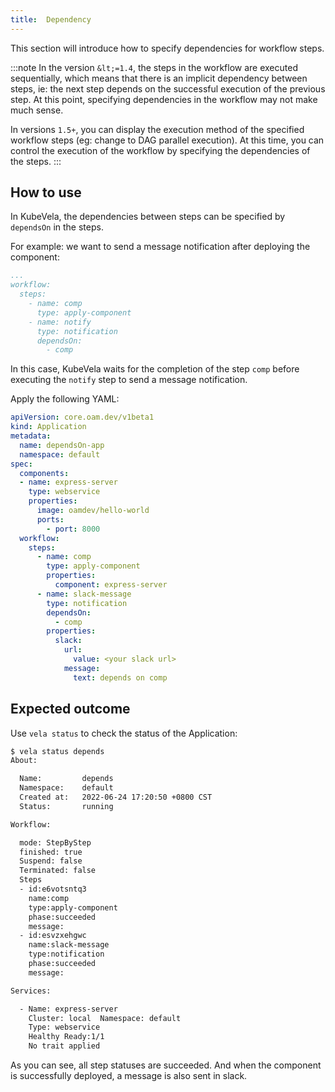 ```yaml
---
title:  Dependency
---
```


This section will introduce how to specify dependencies for workflow steps.

:::note
In the version `&lt;=1.4`, the steps in the workflow are executed sequentially, which means that there is an implicit dependency between steps, ie: the next step depends on the successful execution of the previous step. At this point, specifying dependencies in the workflow may not make much sense.

In versions `1.5+`, you can display the execution method of the specified workflow steps (eg: change to DAG parallel execution). At this time, you can control the execution of the workflow by specifying the dependencies of the steps.
:::

## How to use

In KubeVela, the dependencies between steps can be specified by `dependsOn` in the steps.

For example: we want to send a message notification after deploying the component:

```yaml
...
workflow:
  steps:
    - name: comp
      type: apply-component
    - name: notify
      type: notification
      dependsOn:
        - comp
```

In this case, KubeVela waits for the completion of the step `comp` before executing the `notify` step to send a message notification.

Apply the following YAML:

```yaml
apiVersion: core.oam.dev/v1beta1
kind: Application
metadata:
  name: dependsOn-app
  namespace: default
spec:
  components:
  - name: express-server
    type: webservice
    properties:
      image: oamdev/hello-world
      ports:
        - port: 8000
  workflow:
    steps:
      - name: comp
        type: apply-component
        properties:
          component: express-server
      - name: slack-message
        type: notification
        dependsOn:
          - comp
        properties:
          slack:
            url:
              value: <your slack url>
            message:
              text: depends on comp
```

## Expected outcome

Use `vela status` to check the status of the Application:

```bash
$ vela status depends
About:

  Name:      	depends
  Namespace: 	default
  Created at:	2022-06-24 17:20:50 +0800 CST
  Status:    	running

Workflow:

  mode: StepByStep
  finished: true
  Suspend: false
  Terminated: false
  Steps
  - id:e6votsntq3
    name:comp
    type:apply-component
    phase:succeeded
    message:
  - id:esvzxehgwc
    name:slack-message
    type:notification
    phase:succeeded
    message:

Services:

  - Name: express-server
    Cluster: local  Namespace: default
    Type: webservice
    Healthy Ready:1/1
    No trait applied
```

As you can see, all step statuses are succeeded. And when the component is successfully deployed, a message is also sent in slack.

